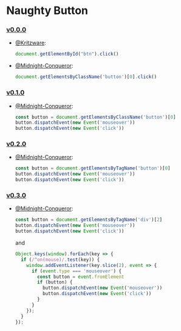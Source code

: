 # Naughty Button

### [v0.0.0](https://5fa15e1ba0c5130008f6c886--naughty-bhaskara-fdbe8e.netlify.app/)
 - [@Kritzware](https://github.com/kritzware):
   ```js
   document.getElementById("btn").click()
   ```
 - [@Midnight-Conqueror](https://github.com/Midnight-Conqueror):
   ```js
   document.getElementsByClassName('button')[0].click()
   ```
 
### [v0.1.0](https://5faed4c321017a0007ccb586--naughty-bhaskara-fdbe8e.netlify.app/)
- [@Midnight-Conqueror](https://github.com/Midnight-Conqueror):
  ```js
  const button = document.getElementsByClassName('button')[0]
  button.dispatchEvent(new Event('mouseover'))
  button.dispatchEvent(new Event('click'))
  ```

### [v0.2.0](https://613753c62b4abc0008996f92--naughty-bhaskara-fdbe8e.netlify.app/)
- [@Midnight-Conqueror](https://github.com/Midnight-Conqueror):
  ```js
  const button = document.getElementsByTagName('button')[0]
  button.dispatchEvent(new Event('mouseover'))
  button.dispatchEvent(new Event('click'))
  ```

### [v0.3.0](https://naughty-bhaskara-fdbe8e.netlify.app/)
- [@Midnight-Conqueror](https://github.com/Midnight-Conqueror):
  ```js
  const button = document.getElementsByTagName('div')[2]
  button.dispatchEvent(new Event('mouseover'))
  button.dispatchEvent(new Event('click'))
  ```
  and
  ```js
  Object.keys(window).forEach(key => {
    if (/^on(mouse)/.test(key)) {
      window.addEventListener(key.slice(2), event => {
        if (event.type === 'mouseover') {
          const button = event.fromElement
          if (button) {
            button.dispatchEvent(new Event('mouseover'))
            button.dispatchEvent(new Event('click'))
          }
        }
      });
    }
  });
  ```
